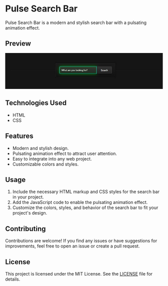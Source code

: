 # Pulse Search Bar

Pulse Search Bar is a modern and stylish search bar with a pulsating animation effect.

## Preview

![image](image.jpg)

## Technologies Used

- HTML
- CSS

## Features

- Modern and stylish design.
- Pulsating animation effect to attract user attention.
- Easy to integrate into any web project.
- Customizable colors and styles.

## Usage

1. Include the necessary HTML markup and CSS styles for the search bar in your project.
2. Add the JavaScript code to enable the pulsating animation effect.
3. Customize the colors, styles, and behavior of the search bar to fit your project's design.

## Contributing

Contributions are welcome! If you find any issues or have suggestions for improvements, feel free to open an issue or create a pull request.

## License

This project is licensed under the MIT License. See the [LICENSE](LICENSE) file for details.
